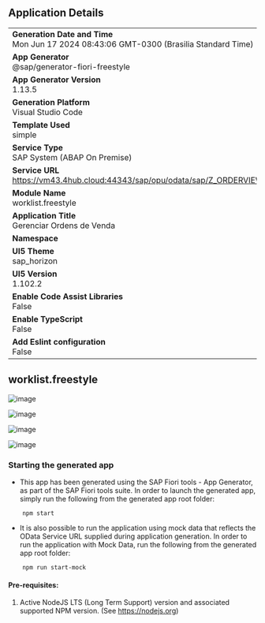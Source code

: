 ## Application Details
|               |
| ------------- |
|**Generation Date and Time**<br>Mon Jun 17 2024 08:43:06 GMT-0300 (Brasilia Standard Time)|
|**App Generator**<br>@sap/generator-fiori-freestyle|
|**App Generator Version**<br>1.13.5|
|**Generation Platform**<br>Visual Studio Code|
|**Template Used**<br>simple|
|**Service Type**<br>SAP System (ABAP On Premise)|
|**Service URL**<br> https://vm43.4hub.cloud:44343/sap/opu/odata/sap/Z_ORDERVIEW_CDS
|**Module Name**<br>worklist.freestyle|
|**Application Title**<br>Gerenciar Ordens de Venda|
|**Namespace**<br>|
|**UI5 Theme**<br>sap_horizon|
|**UI5 Version**<br>1.102.2|
|**Enable Code Assist Libraries**<br>False|
|**Enable TypeScript**<br>False|
|**Add Eslint configuration**<br>False|

## worklist.freestyle

![image](https://github.com/user-attachments/assets/07716644-2b07-4093-aab6-e853881c7c86)

![image](https://github.com/user-attachments/assets/1aa20ea7-80ec-437b-a071-c24e6d788f60)

![image](https://github.com/user-attachments/assets/fd4e4fa8-2542-446f-af74-e14ac23d71a1)

![image](https://github.com/user-attachments/assets/9310916a-f0fb-4780-9444-c368fe23fd5c)



### Starting the generated app

-   This app has been generated using the SAP Fiori tools - App Generator, as part of the SAP Fiori tools suite.  In order to launch the generated app, simply run the following from the generated app root folder:

```
    npm start
```

- It is also possible to run the application using mock data that reflects the OData Service URL supplied during application generation.  In order to run the application with Mock Data, run the following from the generated app root folder:

```
    npm run start-mock
```

#### Pre-requisites:

1. Active NodeJS LTS (Long Term Support) version and associated supported NPM version.  (See https://nodejs.org)


